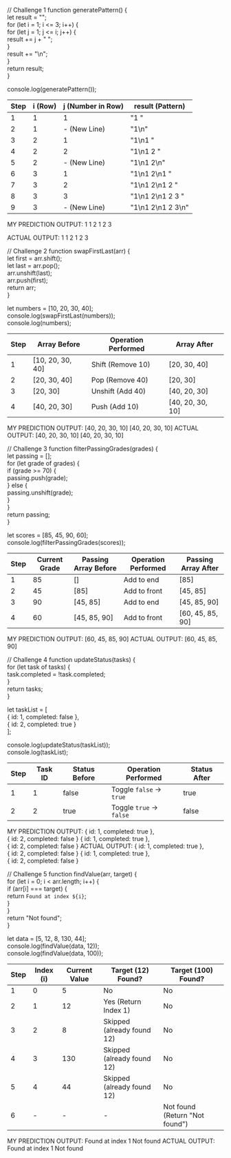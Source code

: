 // Challenge 1
function generatePattern() {  
  let result = "";  
  for (let i = 1; i <= 3; i++) {  
    for (let j = 1; j <= i; j++) {  
      result += j + " ";  
    }  
    result += "\n";  
  }  
  return result;  
}  

console.log(generatePattern());

| Step | i (Row) | j (Number in Row) | result (Pattern) |
|------|--------|-------------------|------------------|
| 1    | 1      | 1                 | "1 "            |
| 2    | 1      | - (New Line)       | "1\n"           |
| 3    | 2      | 1                 | "1\n1 "         |
| 4    | 2      | 2                 | "1\n1 2 "       |
| 5    | 2      | - (New Line)       | "1\n1 2\n"      |
| 6    | 3      | 1                 | "1\n1 2\n1 "    |
| 7    | 3      | 2                 | "1\n1 2\n1 2 "  |
| 8    | 3      | 3                 | "1\n1 2\n1 2 3 "| 
| 9    | 3      | - (New Line)       | "1\n1 2\n1 2 3\n" |

MY PREDICTION OUTPUT:
1
1 2
1 2 3

ACTUAL OUTPUT:
1 
1 2 
1 2 3 

// Challenge 2
function swapFirstLast(arr) {  
  let first = arr.shift();  
  let last = arr.pop();  
  arr.unshift(last);  
  arr.push(first);  
  return arr;  
}  

let numbers = [10, 20, 30, 40];  
console.log(swapFirstLast(numbers));  
console.log(numbers);  

| Step | Array Before  | Operation Performed      | Array After     |
|------|--------------|-------------------------|----------------|
| 1    | [10, 20, 30, 40] | Shift (Remove 10)      | [20, 30, 40]  |
| 2    | [20, 30, 40] | Pop (Remove 40)         | [20, 30]      |
| 3    | [20, 30]     | Unshift (Add 40)        | [40, 20, 30]  |
| 4    | [40, 20, 30] | Push (Add 10)           | [40, 20, 30, 10] |

MY PREDICTION OUTPUT:
[40, 20, 30, 10]
[40, 20, 30, 10]
ACTUAL OUTPUT:
[40, 20, 30, 10]
[40, 20, 30, 10]

// Challenge 3
function filterPassingGrades(grades) {  
  let passing = [];  
  for (let grade of grades) {  
    if (grade >= 70) {  
      passing.push(grade);  
    } else {  
      passing.unshift(grade);  
    }  
  }  
  return passing;  
}  

let scores = [85, 45, 90, 60];  
console.log(filterPassingGrades(scores));  

| Step | Current Grade | Passing Array Before | Operation Performed | Passing Array After |
|------|--------------|----------------------|---------------------|---------------------|
| 1    | 85           | []                   | Add to end          | [85]                |
| 2    | 45           | [85]                 | Add to front        | [45, 85]            |
| 3    | 90           | [45, 85]             | Add to end          | [45, 85, 90]        |
| 4    | 60           | [45, 85, 90]         | Add to front        | [60, 45, 85, 90]    |

MY PREDICTION OUTPUT:
[60, 45, 85, 90]
ACTUAL OUTPUT:
[60, 45, 85, 90]

// Challenge 4
function updateStatus(tasks) {  
  for (let task of tasks) {  
    task.completed = !task.completed;  
  }  
  return tasks;  
}  

let taskList = [  
  { id: 1, completed: false },  
  { id: 2, completed: true }  
];  

console.log(updateStatus(taskList));  
console.log(taskList);

| Step | Task ID | Status Before | Operation Performed | Status After |
|------|--------|--------------|---------------------|--------------|
| 1    | 1      | false        | Toggle `false` → `true` | true         |
| 2    | 2      | true         | Toggle `true` → `false` | false        |

MY PREDICTION OUTPUT:
{ id: 1, completed: true },  
{ id: 2, completed: false } 
{ id: 1, completed: true },  
{ id: 2, completed: false } 
ACTUAL OUTPUT:
{ id: 1, completed: true },  
{ id: 2, completed: false } 
{ id: 1, completed: true },  
{ id: 2, completed: false }

// Challenge 5
function findValue(arr, target) {  
  for (let i = 0; i < arr.length; i++) {  
    if (arr[i] === target) {  
      return `Found at index ${i}`;  
    }  
  }  
  return "Not found";  
}  

let data = [5, 12, 8, 130, 44];  
console.log(findValue(data, 12));  
console.log(findValue(data, 100));

| Step | Index (i) | Current Value | Target (12) Found? | Target (100) Found? |
|------|----------|--------------|---------------------|----------------------|
| 1    | 0        | 5            | No                  | No                   |
| 2    | 1        | 12           | Yes (Return Index 1) | No                   |
| 3    | 2        | 8            | Skipped (already found 12) | No                |
| 4    | 3        | 130          | Skipped (already found 12) | No                |
| 5    | 4        | 44           | Skipped (already found 12) | No                |
| 6    | -        | -            | -                    | Not found (Return "Not found") |

MY PREDICTION OUTPUT:
Found at index 1
Not found
ACTUAL OUTPUT:
Found at index 1
Not found

